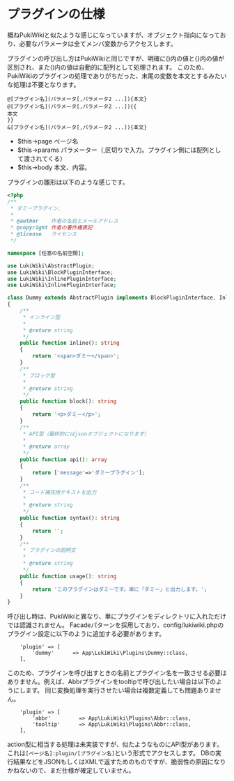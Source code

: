 # プラグインの仕様

概ねPukiWikiと似たような感じになっていますが、オブジェクト指向になっており、必要なパラメータは全てメンバ変数からアクセスします。

プラグインの呼び出し方はPukiWikiと同じですが、明確に()内の値と{}内の値が区別され、また()内の値は自動的に配列として処理されます。
このため、PukiWikiのプラグインの処理でありがちだった、末尾の変数を本文とするみたいな処理は不要となります。

```
@[プラグイン名](パラメータ[,パラメータ2 ...]){本文}
@[プラグイン名](パラメータ[,パラメータ2 ...]){{
本文
}}
&[プラグイン名](パラメータ[,パラメータ2 ...]){本文}
```

* $this->page ページ名
* $this->params パラメーター（,区切りで入力。プラグイン側には配列として渡されてくる）
* $this->body 本文、内容。

プラグインの雛形は以下のような感じです。

```php
<?php
/**
 * ダミープラグイン.
 *
 * @author    作者の名前とメールアドレス
 * @copyright 作者の著作権表記
 * @license   ライセンス
 */

namespace [任意の名前空間];

use LukiWiki\AbstractPlugin;
use LukiWiki\BlockPluginInterface;
use LukiWiki\InlinePluginInterface;
use LukiWiki\InlinePluginInterface;

class Dummy extends AbstractPlugin implements BlockPluginInterface, InlinePluginInterface, ApiPluginInterface
{
    /**
     * インライン型
     *
     * @return string
     */
    public function inline(): string
    {
        return '<span>ダミー</span>';
    }
    /**
     * ブロック型
     *
     * @return string
     */
    public function block(): string
    {
        return '<p>ダミー</p>';
    }
    /**
     * API型（最終的にはjsonオブジェクトになります）
     *
     * @return array
     */
    public function api(): array
    {
        return ['message'=>'ダミープラグイン'];
    }
    /**
     * コード補完用テキストを出力
     *
     * @return string
     */
    public function syntax(): string
    {
        return '';
    }
    /**
     * プラグインの説明文
     *
     * @return string
     */
    public function usage(): string
    {
        return 'このプラグインはダミーです。単に「ダミー」と出力します。';
    }
}
```

呼び出し時は、PukiWikiと異なり、単にプラグインをディレクトリに入れただけでは認識されません。
Facadeパターンを採用しており、config/lukiwiki.phpのプラグイン設定に以下のように追加する必要があります。

```
    'plugin' => [
        'dummy'      => App\LukiWiki\Plugins\Dummy::class,
    ],
```

このため、プラグインを呼び出すときの名前とプラグイン名を一致させる必要はありません。例えば、Abbrプラグインをtooltipで呼び出したい場合は以下のようにします。
同じ変換処理を実行させたい場合は複数定義しても問題ありません。

```
    'plugin' => [
        'abbr'         => App\LukiWiki\Plugins\Abbr::class,
        'tooltip'      => App\LukiWiki\Plugins\Abbr::class,
    ],
```

action型に相当する処理は未実装ですが、似たようなものにAPI型があります。これは```[ページ名]:plugin/[プラグイン名]```という形式でアクセスします。
DBの実行結果などをJSONもしくはXMLで返すためのものですが、脆弱性の原因になりかねないので、まだ仕様が確定していません。